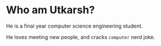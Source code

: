 # Who am Utkarsh?

He is a final year computer science engineering student.

He loves meeting new people, and cracks `computer` nerd joke.
